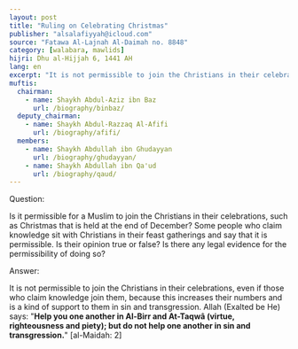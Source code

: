 ```yaml
---
layout: post
title: "Ruling on Celebrating Christmas"
publisher: "alsalafiyyah@icloud.com"
source: "Fatawa Al-Lajnah Al-Daimah no. 8848"
category: [walabara, mawlids]
hijri: Dhu al-Hijjah 6, 1441 AH
lang: en
excerpt: "It is not permissible to join the Christians in their celebrations, even if those who claim knowledge join them, because this increases their numbers and is a kind of support to them in sin and transgression."
muftis:
  chairman: 
    - name: Shaykh Abdul-Aziz ibn Baz
      url: /biography/binbaz/
  deputy_chairman:
    - name: Shaykh Abdul-Razzaq Al-Afifi
      url: /biography/afifi/
  members: 
    - name: Shaykh Abdullah ibn Ghudayyan
      url: /biography/ghudayyan/
    - name: Shaykh Abdullah ibn Qa'ud
      url: /biography/qaud/
---
```


Question: 
 
Is it permissible for a Muslim to join the Christians in their celebrations, such as Christmas that is held at the end of December? Some people who claim knowledge sit with Christians in their feast gatherings and say that it is permissible. Is their opinion true or false? Is there any legal evidence for the permissibility of doing so?

Answer:

It is not permissible to join the Christians in their celebrations, even if those who claim knowledge join them, because this increases their numbers and is a kind of support to them in sin and transgression. Allah (Exalted be He) says: "**Help you one another in Al-Birr and At-Taqwâ (virtue, righteousness and piety); but do not help one another in sin and transgression.**" [al-Maidah: 2]


